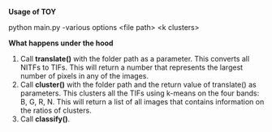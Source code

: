 <b>Usage of TOY</b> 

python main.py -various options \<file path> \<k clusters>

<b> What happens under the hood </b>

1. Call <b>translate()</b> with the folder path as a parameter. This converts all NITFs to TIFs. This will return a number that represents the largest number of pixels in any of the images.
2. Call <b>cluster()</b> with the folder path and the return value of translate() as parameters. This clusters all the TIFs using k-means on the four bands: B, G, R, N. This will return a list of all images that contains information on the ratios of clusters.
3. Call <b>classify()</b>.
